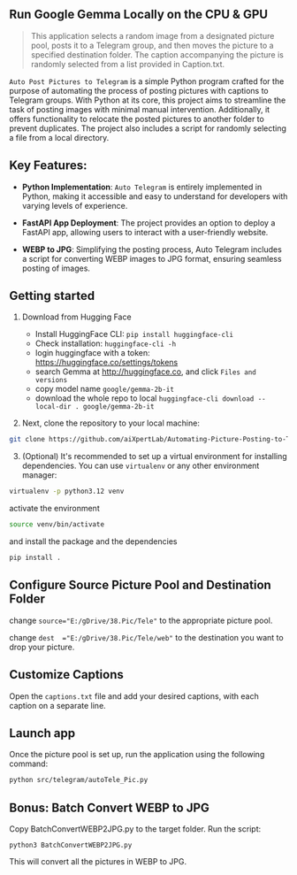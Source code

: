 ## Run Google Gemma Locally on the CPU & GPU

> This application selects a random image from a designated picture pool, posts it to a Telegram group, and then moves the picture to a specified destination folder. The caption accompanying the picture is randomly selected from a list provided in Caption.txt.


`Auto Post Pictures to Telegram` is a simple Python program crafted for the purpose of automating the process of posting pictures with captions to Telegram groups. With Python at its core, this project aims to streamline the task of posting images with minimal manual intervention. Additionally, it offers functionality to relocate the posted pictures to another folder to prevent duplicates. The project also includes a script for randomly selecting a file from a local directory.


## Key Features:
- **Python Implementation**: `Auto Telegram` is entirely implemented in Python, making it accessible and easy to understand for developers with varying levels of experience.

- **FastAPI App Deployment**: The project provides an option to deploy a FastAPI app, allowing users to interact with a user-friendly website.

- **WEBP to JPG**: Simplifying the posting process, Auto Telegram includes a script for converting WEBP images to JPG format, ensuring seamless posting of images.


## Getting started

1. Download from Hugging Face
   
    - Install HuggingFace CLI: `pip install huggingface-cli`
    - Check installation: `huggingface-cli -h`
    - login huggingface with a token: https://huggingface.co/settings/tokens
    - search Gemma at http://huggingface.co, and click `Files and versions`
    - copy model name `google/gemma-2b-it`
    - download the whole repo to local `huggingface-cli download --local-dir . google/gemma-2b-it`
2. Next, clone the repository to your local machine:

```bash
git clone https://github.com/aiXpertLab/Automating-Picture-Posting-to-Telegram-Channel-Using-Python.git
```

3. (Optional) It's recommended to set up a virtual environment for installing dependencies. You can use `virtualenv` or any other environment manager:

```bash
virtualenv -p python3.12 venv
```

activate the environment

```bash
source venv/bin/activate
```

and install the package and the dependencies

```bash
pip install .
```

## Configure Source Picture Pool and Destination Folder

change `source="E:/gDrive/38.Pic/Tele"` to the appropriate picture pool.

change `dest  ="E:/gDrive/38.Pic/Tele/web"` to the destination you want to drop your picture.

## Customize Captions

Open the `captions.txt` file and add your desired captions, with each caption on a separate line.

## Launch app

Once the picture pool is set up, run the application using the following command:

```bash
python src/telegram/autoTele_Pic.py
```


## Bonus: Batch Convert WEBP to JPG
Copy BatchConvertWEBP2JPG.py to the target folder. Run the script: 

```python3 BatchConvertWEBP2JPG.py ```

This will convert all the pictures in WEBP to JPG.
